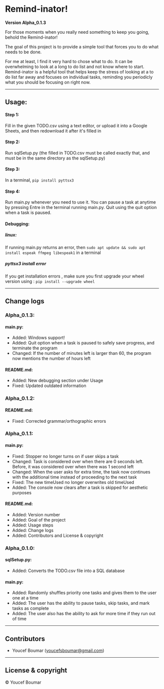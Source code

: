 # Remind-inator!

**Version Alpha_0.1.3**

For those moments when you really need something to keep you going, behold the Remind-inator!

The goal of this project is to provide a simple tool that forces you to do what needs to be done. 

For me at least, I find it very hard to chose what to do. It can be overwhelming to look at a long to do list and not know where to start. Remind-inator is a helpful tool that helps keep the stress of looking at a to do list far away and focuses on individual tasks, reminding you periodicly what you should be focusing on right now. 

---

## Usage:

#### Step 1:
Fill in the given TODO.csv using a text editor, or upload it into a Google Sheets, and then redownload it after it's filled in
#### Step 2:
Run sqlSetup.py (the filled in TODO.csv must be called exactly that, and must be in the same directory as the sqlSetup.py)
#### Step 3:
In a terminal, `pip install pyttsx3`
#### Step 4:
Run main.py whenever you need to use it. You can pause a task at anytime by pressing Entre in the terminal running main.py. Quit using the quit option when a task is paused.

#### Debugging:
##### linux:
If running main.py returns an error, then `sudo apt update && sudo apt install espeak ffmpeg libespeak1` in a terminal
##### pyttsx3 install error
If you get installation errors , make sure you first upgrade your wheel version using :
`pip install --upgrade wheel`


---

## Change logs

### Alpha_0.1.3:

#### main.py:
- Added: Windows support! 
- Added: Quit option when a task is paused to safely save progress, and terminate the program
- Changed: If the number of minutes left is larger than 60, the program now mentions the number of hours left

#### README.md:
- Added: New debugging section under Usage
- Fixed: Updated outdated information

### Alpha_0.1.2:

#### README.md:
- Fixed: Corrected grammar/orthographic errors

### Alpha_0.1.1:

#### main.py:

- Fixed: Stopper no longer turns on if user skips a task
- Changed: Task is considered over when there are 0 seconds left. Before, it was considered over when there was 1 second left
- Changed: When the user asks for extra time, the task now continues with the additional time instead of proceeding to the next task
- Fixed: The new timeUsed no longer overwrites old timeUsed
- Added: The console now clears after a task is skipped for aesthetic purposes

#### README.md:
- Added: Version number
- Added: Goal of the project
- Added: Usage steps
- Added: Change logs
- Added: Contributors and License & copyright

### Alpha_0.1.0:

#### sqlSetup.py:
- Added: Converts the TODO.csv file into a SQL database

#### main.py:
- Added: Randomly shuffles priority one tasks and gives them to the user one at a time 
- Added: The user has the ability to pause tasks, skip tasks, and mark tasks as complete 
- Added: The user also has the ability to ask for more time if they run out of time

---

## Contributors

- Youcef Boumar (<youcefsboumar@gmail.com>)

---

## License & copyright

© Youcef Boumar
